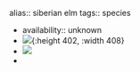 alias:: siberian elm
tags:: species

- availability:: unknown
- ![](https://peach-geographical-bat-397.mypinata.cloud/ipfs/QmNYLh2Jeti9HN93imSh9ddUhu7z56MhD5xdyECpxyAK83){:height 402, :width 408}
- ![](https://peach-geographical-bat-397.mypinata.cloud/ipfs/QmNTddGcTH8TSqYaXEdRGA5RTgW3xFTgYYcVUjUrNh16s2)
-
